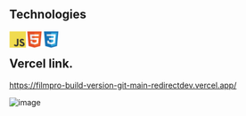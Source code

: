 ## Technologies

<img align="left" src="https://github.com/devicons/devicon/raw/master/icons/javascript/javascript-original.svg" alt="JavaScript" height="30px"> 
<img align="left" src="https://github.com/devicons/devicon/raw/master/icons/html5/html5-original.svg" alt="HTML5" height="30px"> 
<img align="left" src="https://github.com/devicons/devicon/raw/master/icons/css3/css3-original.svg" alt="CSS3" height="30px"/><br/>




## Vercel link.


https://filmpro-build-version-git-main-redirectdev.vercel.app/

![image](https://user-images.githubusercontent.com/124897163/233349099-7e9923bf-9b19-4c12-8c2b-474af25c8202.png)


